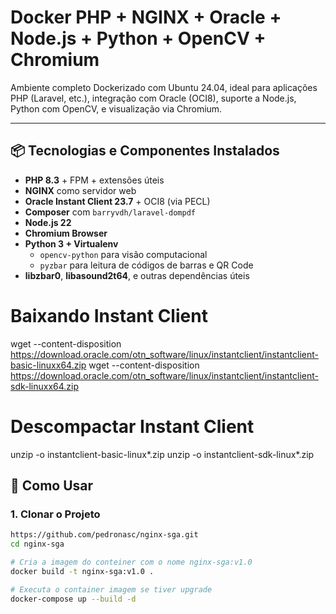 # Docker PHP + NGINX + Oracle + Node.js + Python + OpenCV + Chromium

Ambiente completo Dockerizado com Ubuntu 24.04, ideal para aplicações PHP (Laravel, etc.), integração com Oracle (OCI8), suporte a Node.js, Python com OpenCV, e visualização via Chromium.

---

## 📦 Tecnologias e Componentes Instalados

- **PHP 8.3** + FPM + extensões úteis
- **NGINX** como servidor web
- **Oracle Instant Client 23.7** + OCI8 (via PECL)
- **Composer** com `barryvdh/laravel-dompdf`
- **Node.js 22**
- **Chromium Browser**
- **Python 3 + Virtualenv**
  - `opencv-python` para visão computacional
  - `pyzbar` para leitura de códigos de barras e QR Code
- **libzbar0**, **libasound2t64**, e outras dependências úteis

# Baixando Instant Client
wget --content-disposition https://download.oracle.com/otn_software/linux/instantclient/instantclient-basic-linuxx64.zip
wget --content-disposition https://download.oracle.com/otn_software/linux/instantclient/instantclient-sdk-linuxx64.zip

# Descompactar Instant Client
unzip -o instantclient-basic-linux*.zip
unzip -o instantclient-sdk-linux*.zip

## 🚀 Como Usar

### 1. Clonar o Projeto

```bash
https://github.com/pedronasc/nginx-sga.git
cd nginx-sga

# Cria a imagem do conteiner com o nome nginx-sga:v1.0
docker build -t nginx-sga:v1.0 .

# Executa o container imagem se tiver upgrade
docker-compose up --build -d